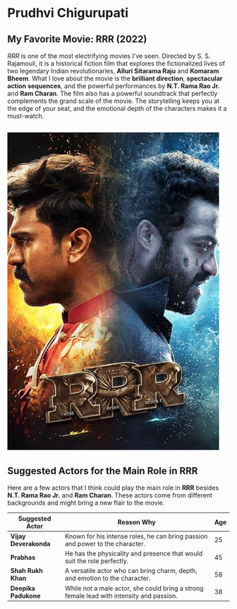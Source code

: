 # Prudhvi Chigurupati

## My Favorite Movie: RRR (2022)

*RRR* is one of the most electrifying movies I've seen. Directed by S. S. Rajamouli, it is a historical fiction film that explores the fictionalized lives of two legendary Indian revolutionaries, **Alluri Sitarama Raju** and **Komaram Bheem**. What I love about the movie is the **brilliant direction**, **spectacular action sequences**, and the powerful performances by **N.T. Rama Rao Jr.** and **Ram Charan**. The film also has a powerful soundtrack that perfectly complements the grand scale of the movie. The storytelling keeps you at the edge of your seat, and the emotional depth of the characters makes it a must-watch.

![N.T. Rama Rao Jr. in RRR](image.png)
---

## Suggested Actors for the Main Role in RRR

Here are a few actors that I think could play the main role in **RRR** besides **N.T. Rama Rao Jr.** and **Ram Charan**. These actors come from different backgrounds and might bring a new flair to the movie.

| Suggested Actor         | Reason Why                                   | Age |
|-------------------------|----------------------------------------------|-----|
| **Vijay Deverakonda**    | Known for his intense roles, he can bring passion and power to the character. | 25  |
| **Prabhas**              | He has the physicality and presence that would suit the role perfectly. | 45  |
| **Shah Rukh Khan**       | A versatile actor who can bring charm, depth, and emotion to the character. | 58  |
| **Deepika Padukone**     | While not a male actor, she could bring a strong female lead with intensity and passion. | 38  |
